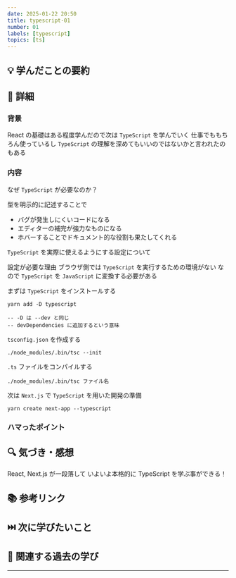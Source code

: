 ```yaml
---
date: 2025-01-22 20:50
title: typescript-01
number: 01
labels: [typescript]
topics: [ts]
---
```


## 💡 学んだことの要約

## 📝 詳細

### 背景

React の基礎はある程度学んだので次は `TypeScript` を学んでいく
仕事でももちろん使っているし `TypeScript` の理解を深めてもいいのではないかと言われたのもある

### 内容

なぜ `TypeScript` が必要なのか？

型を明示的に記述することで

- バグが発生しにくいコードになる
- エディターの補完が強力なものになる
- ホバーすることでドキュメント的な役割も果たしてくれる

`TypeScript` を実際に使えるようにする設定について

設定が必要な理由
ブラウザ側では `TypeScript` を実行するための環境がない
なので `TypeScript` を `JavaScript` に変換する必要がある

まずは `TypeScript` をインストールする

```shell
yarn add -D typescript

-- -D は --dev と同じ
-- devDependencies に追加するという意味
```

`tsconfig.json` を作成する

```shell
./node_modules/.bin/tsc --init

```

`.ts` ファイルをコンパイルする

```shell
./node_modules/.bin/tsc ファイル名

```

次は `Next.js` で `TypeScript` を用いた開発の準備

```shell
yarn create next-app --typescript
```

### ハマったポイント

## 🔍 気づき・感想

React, Next.js が一段落して
いよいよ本格的に TypeScript を学ぶ事ができる！

## 📚 参考リンク

## ⏭️ 次に学びたいこと

## 📌 関連する過去の学び

---
